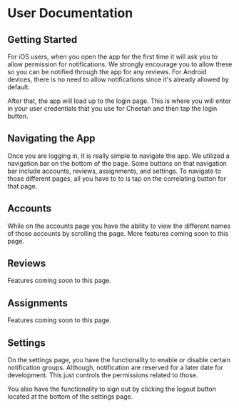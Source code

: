 # User Documentation
## Getting Started
For iOS users, when you open the app for the first time it will ask you to allow permission for notifications. We strongly encourage you to allow these so you can be notified through the app for any reviews. For Android devices, there is no need to allow notifications since it's already allowed by default.

After that, the app will load up to the login page. This is where you will enter in your user credentials that you use for Cheetah and then tap the login button.

## Navigating the App
Once you are logging in, it is really simple to navigate the app. We utilized a navigation bar on the bottom of the page. Some buttons on that navigation bar include accounts, reviews, assignments, and settings. To navigate to those different pages, all you have to to is tap on the correlating button for that page.

## Accounts
While on the accounts page you have the ability to view the different names of those accounts by scrolling the page. More features coming soon to this page.

## Reviews
Features coming soon to this page.

## Assignments
Features coming soon to this page.

## Settings
On the settings page, you have the functionality to enable or disable certain notification groups. Although, notification are reserved for a later date for development. This just controls the permissions related to those.

You also have the functionality to sign out by clicking the logout button located at the bottom of the settings page.
